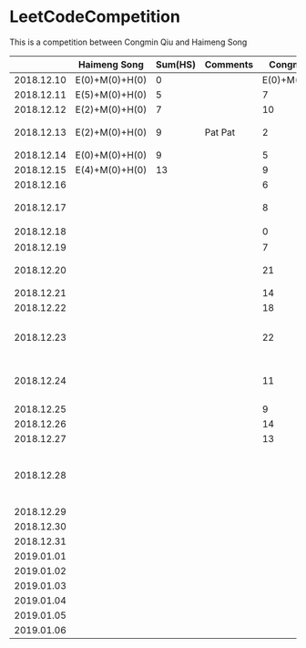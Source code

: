 # LeetCodeCompetition
This is a competition between Congmin Qiu and Haimeng Song


|            | Haimeng Song   | Sum(HS) | Comments | Congmin Qiu    | Sum(CQ) | Comments                                    |
| ---------- | -------------- | ------- | -------- | -------------- | ------- | ------------------------------------------- |
| 2018.12.10 | E(0)+M(0)+H(0) | 0       |          | E(0)+M(0)+H(0) | 0       |                                             |
| 2018.12.11 | E(5)+M(0)+H(0) | 5       |          | 7              | 7       |                                             |
| 2018.12.12 | E(2)+M(0)+H(0) | 7       |          | 10             | 17      | Well Done!                                  |
| 2018.12.13 | E(2)+M(0)+H(0) | 9       | Pat Pat  | 2              | 19      | LinkedIn 跪了                               |
| 2018.12.14 | E(0)+M(0)+H(0) | 9       |          | 5              | 24      |                                             |
| 2018.12.15 | E(4)+M(0)+H(0) | 13      |          | 9              | 33      | Array1                                      |
| 2018.12.16 |                |         |          | 6              | 39      | Array2                                      |
| 2018.12.17 |                |         |          | 8              | 47      | Array3 高频总结                             |
| 2018.12.18 |                |         |          | 0              | 47      | 这天啥都没干                                |
| 2018.12.19 |                |         |          | 7              | 55      | Hash 2                                      |
| 2018.12.20 |                |         |          | 21             | 76      | 其中好多easy的题目                          |
| 2018.12.21 |                |         |          | 14             | 91      | backtracking                                |
| 2018.12.22 |                |         |          | 18             | 109     | DP 1                                        |
| 2018.12.23 |                |         |          | 22             | 131     | Tree 1, 裘丛民你这个垃圾，哈哈              |
| 2018.12.24 |                |         |          | 11             | 142     | String 1. qcm你这个渣渣                     |
| 2018.12.25 |                |         |          | 9              | 151     | Stack, PQ                                   |
| 2018.12.26 |                |         |          | 14             | 165     | DP 2                                        |
| 2018.12.27 |                |         |          | 13             | 178     | Math 1                                      |
| 2018.12.28 |                |         |          |                | [23]    | Tree[做过的高频经典]刷不完就是猪头啊啊啊！~ | 
| 2018.12.29 |                |         |          |                | 9       | String 2                                    |
| 2018.12.30 |                |         |          |                | 8       | LinkedList                                  |
| 2018.12.31 |                |         |          |                | 7       | Design                                      |
| 2019.01.01 |                |         |          |                | 6       | String 3                                    |
| 2019.01.02 |                |         |          |                | 5       | DP 3                                        |
| 2019.01.03 |                |         |          |                | 4       |                                             |
| 2019.01.04 |                |         |          |                | 3       |                                             |
| 2019.01.05 |                |         |          |                | 2       |                                             |
| 2019.01.06 |                |         |          |                | 1       |                                             |
